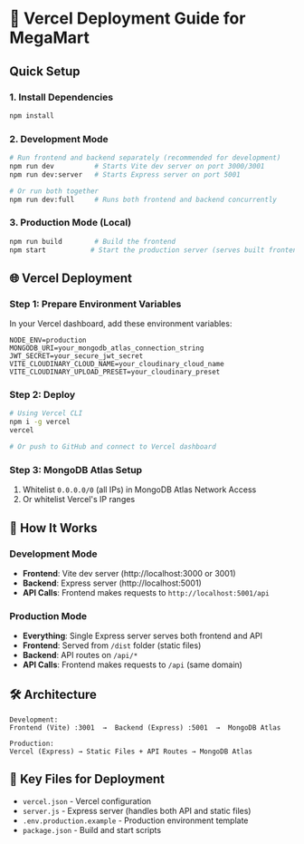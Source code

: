 # 🚀 Vercel Deployment Guide for MegaMart

## Quick Setup

### 1. Install Dependencies
```bash
npm install
```

### 2. Development Mode
```bash
# Run frontend and backend separately (recommended for development)
npm run dev          # Starts Vite dev server on port 3000/3001
npm run dev:server   # Starts Express server on port 5001

# Or run both together
npm run dev:full     # Runs both frontend and backend concurrently
```

### 3. Production Mode (Local)
```bash
npm run build        # Build the frontend
npm start           # Start the production server (serves built frontend + API)
```

## 🌐 Vercel Deployment

### Step 1: Prepare Environment Variables
In your Vercel dashboard, add these environment variables:

```
NODE_ENV=production
MONGODB_URI=your_mongodb_atlas_connection_string
JWT_SECRET=your_secure_jwt_secret
VITE_CLOUDINARY_CLOUD_NAME=your_cloudinary_cloud_name
VITE_CLOUDINARY_UPLOAD_PRESET=your_cloudinary_preset
```

### Step 2: Deploy
```bash
# Using Vercel CLI
npm i -g vercel
vercel

# Or push to GitHub and connect to Vercel dashboard
```

### Step 3: MongoDB Atlas Setup
1. Whitelist `0.0.0.0/0` (all IPs) in MongoDB Atlas Network Access
2. Or whitelist Vercel's IP ranges

## 🔧 How It Works

### Development Mode
- **Frontend**: Vite dev server (http://localhost:3000 or 3001)
- **Backend**: Express server (http://localhost:5001)
- **API Calls**: Frontend makes requests to `http://localhost:5001/api`

### Production Mode
- **Everything**: Single Express server serves both frontend and API
- **Frontend**: Served from `/dist` folder (static files)
- **Backend**: API routes on `/api/*`
- **API Calls**: Frontend makes requests to `/api` (same domain)

## 🛠️ Architecture

```
Development:
Frontend (Vite) :3001  →  Backend (Express) :5001  →  MongoDB Atlas

Production:
Vercel (Express) → Static Files + API Routes → MongoDB Atlas
```

## 📁 Key Files for Deployment

- `vercel.json` - Vercel configuration
- `server.js` - Express server (handles both API and static files)
- `.env.production.example` - Production environment template
- `package.json` - Build and start scripts